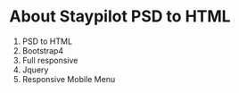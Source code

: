 # About Staypilot PSD to HTML

1. PSD to HTML
2. Bootstrap4
3. Full responsive
4. Jquery
5. Responsive Mobile Menu